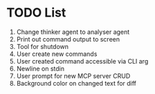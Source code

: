 # TODO List

1. Change thinker agent to analyser agent
2. Print out command output to screen
3. Tool for shutdown
4. User create new commands
5. User created command accessible via CLI arg
6. Newline on stdin
7. User prompt for new MCP server CRUD
8. Background color on changed text for diff

